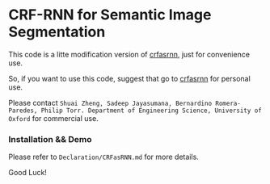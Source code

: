 # CRF-RNN for Semantic Image Segmentation

This code is a litte modification version of [crfasrnn](https://github.com/torrvision/crfasrnn), just for convenience use.

So, if you want to use this code, suggest that go to [crfasrnn](https://github.com/torrvision/crfasrnn) for personal use.

Please contact `Shuai Zheng, Sadeep Jayasumana, Bernardino Romera-Paredes, Philip Torr. Department of Engineering Science, University of Oxford` for commercial use.


### Installation && Demo
Please refer to `Declaration/CRFasRNN.md` for more details.


Good Luck!

